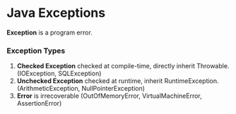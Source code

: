 # Java Exceptions
**Exception** is a program error.

### Exception Types
1. **Checked Exception** checked at compile-time, directly inherit Throwable. (IOException, SQLException)
2. **Unchecked Exception** checked at runtime, inherit RuntimeException. (ArithmeticException, NullPointerException)
3. **Error**  is irrecoverable (OutOfMemoryError, VirtualMachineError, AssertionError)
